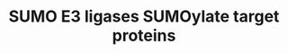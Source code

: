 ---
annotations:
- type: Pathway Ontology
  value: sumoylation pathway
authors:
- ReactomeTeam
- DeSl
description: 'SUMO proteins are conjugated to lysine residues of target proteins via
  an isopeptide bond with the C-terminal glycine of SUMO (reviewed in Zhao 2007, Gareau
  and Lima 2010, Hannoun et al. 2010, Citro and Chiocca 2013, Yang and Chiang 2013).
  Proteomic analyses indicate that SUMO is conjugated to hundreds of proteins and
  most targets of SUMOylation are nuclear (Vertegal et al. 2006, Bruderer et al. 2011,
  Tatham et al. 2011, Da Silva et al. 2012, Becker et al. 2013). Within the nucleus
  SUMOylation targets include transcription factors (TFs), transcription cofactors
  (TCs), intracellular (nuclear) receptors, RNA binding proteins, RNA splicing proteins,
  polyadenylation proteins, chromatin organization proteins, DNA replication proteins,
  DNA methylation proteins, DNA damage response and repair proteins, immune response
  proteins, SUMOylation proteins, and ubiquitinylation proteins. Mitochondrial fission
  proteins are SUMOylated at the mitochondrial outer membrane.<br>UBE2I (UBC9), the
  E2 activating enzyme of the SUMO pathway, is itself also a SUMO E3 ligase. Most
  SUMOylation reactions will proceed with only the substrate protein and the UBE2I:SUMO
  thioester conjugate. The rates of some reactions are further enhanced by the action
  of other E3 ligases such as RANBP2. These E3 ligases catalyze SUMO transfer to substrate
  by one of two basic mechanisms: they interact with both the substrate and UBE2I:SUMO
  thus bringing them into proximity or they enhance the release of SUMO from UBE2I
  to the substrate.<br>In the cell SUMO1 is mainly concentrated at the nuclear membrane
  and in nuclear bodies. Most SUMO1 is conjugated to RANGAP1 near the nuclear pore.
  SUMO2 is at least partially cytosolic and SUMO3 is located mainly in nuclear bodies.
  Most SUMO2 and SUMO3 is unconjugated in unstressed cells and becomes conjugated
  to target proteins in response to stress (Golebiowski et al. 2009). Especially notable
  is the requirement for recruitment of SUMO to sites of DNA damage where conjugation
  to targets seems to coordinate the repair process (Flotho and Melchior 2013).<br>Several
  effects of SUMOylation have been described: steric interference with protein-protein
  interactions, interference with other post-translational modifications such as ubiquitinylation
  and phosphorylation, and recruitment of proteins that possess a SUMO-interacting
  motif (SIM) (reviewed in Zhao 2007, Flotho and Melchior 2013, Jentsch and Psakhye
  2013, Yang and Chiang 2013). In most cases SUMOylation inhibits the activity of
  the target protein.<br>The SUMOylation reactions included in this module have met
  two criteria: They have been verified by assays of individual proteins (as opposed
  to mass proteomic assays) and the effect of SUMOylation on the function of the target
  protein has been tested.  View original pathway at [http://www.reactome.org/PathwayBrowser/#DIAGRAM=3108232
  Reactome].'
last-edited: 2021-01-25
organisms:
- Homo sapiens
redirect_from:
- /index.php/Pathway:WP5010
- /instance/WP5010
schema-jsonld:
- '@context': https://schema.org/
  '@id': https://wikipathways.github.io/pathways/WP5010.html
  '@type': Dataset
  creator:
    '@type': Organization
    name: WikiPathways
  description: 'SUMO proteins are conjugated to lysine residues of target proteins
    via an isopeptide bond with the C-terminal glycine of SUMO (reviewed in Zhao 2007,
    Gareau and Lima 2010, Hannoun et al. 2010, Citro and Chiocca 2013, Yang and Chiang
    2013). Proteomic analyses indicate that SUMO is conjugated to hundreds of proteins
    and most targets of SUMOylation are nuclear (Vertegal et al. 2006, Bruderer et
    al. 2011, Tatham et al. 2011, Da Silva et al. 2012, Becker et al. 2013). Within
    the nucleus SUMOylation targets include transcription factors (TFs), transcription
    cofactors (TCs), intracellular (nuclear) receptors, RNA binding proteins, RNA
    splicing proteins, polyadenylation proteins, chromatin organization proteins,
    DNA replication proteins, DNA methylation proteins, DNA damage response and repair
    proteins, immune response proteins, SUMOylation proteins, and ubiquitinylation
    proteins. Mitochondrial fission proteins are SUMOylated at the mitochondrial outer
    membrane.<br>UBE2I (UBC9), the E2 activating enzyme of the SUMO pathway, is itself
    also a SUMO E3 ligase. Most SUMOylation reactions will proceed with only the substrate
    protein and the UBE2I:SUMO thioester conjugate. The rates of some reactions are
    further enhanced by the action of other E3 ligases such as RANBP2. These E3 ligases
    catalyze SUMO transfer to substrate by one of two basic mechanisms: they interact
    with both the substrate and UBE2I:SUMO thus bringing them into proximity or they
    enhance the release of SUMO from UBE2I to the substrate.<br>In the cell SUMO1
    is mainly concentrated at the nuclear membrane and in nuclear bodies. Most SUMO1
    is conjugated to RANGAP1 near the nuclear pore. SUMO2 is at least partially cytosolic
    and SUMO3 is located mainly in nuclear bodies. Most SUMO2 and SUMO3 is unconjugated
    in unstressed cells and becomes conjugated to target proteins in response to stress
    (Golebiowski et al. 2009). Especially notable is the requirement for recruitment
    of SUMO to sites of DNA damage where conjugation to targets seems to coordinate
    the repair process (Flotho and Melchior 2013).<br>Several effects of SUMOylation
    have been described: steric interference with protein-protein interactions, interference
    with other post-translational modifications such as ubiquitinylation and phosphorylation,
    and recruitment of proteins that possess a SUMO-interacting motif (SIM) (reviewed
    in Zhao 2007, Flotho and Melchior 2013, Jentsch and Psakhye 2013, Yang and Chiang
    2013). In most cases SUMOylation inhibits the activity of the target protein.<br>The
    SUMOylation reactions included in this module have met two criteria: They have
    been verified by assays of individual proteins (as opposed to mass proteomic assays)
    and the effect of SUMOylation on the function of the target protein has been tested.  View
    original pathway at [http://www.reactome.org/PathwayBrowser/#DIAGRAM=3108232 Reactome].'
  keywords:
  - chromatin
  - SUMOylation of
  - SUMOylation
  - homodimer
  - UBE2I
  - damage response and
  - proteins
  - ubiquitinylation
  - transcription
  - 'SUMO1-C93-UBE2I '
  - 'SUMO1-K524-RANGAP1 '
  - immune response
  - RANGAP1 homodimer
  - SUMOylation of DNA
  - cofactors
  - 'RANGAP1-G97-SUMO1 '
  - 'RANGAP1 '
  - SUMO1:C93-UBE2I
  - SUMOylation of RNA
  - binding proteins
  - intracellular
  - organization
  - 'UBE2I-G97-SUMO1 '
  - SUMO1:RANGAP1
  - replication
  - repair proteins
  - methylation
  - factors
  - receptors
  license: CC0
  name: SUMO E3 ligases SUMOylate target proteins
seo: CreativeWork
title: SUMO E3 ligases SUMOylate target proteins
wpid: WP5010
---